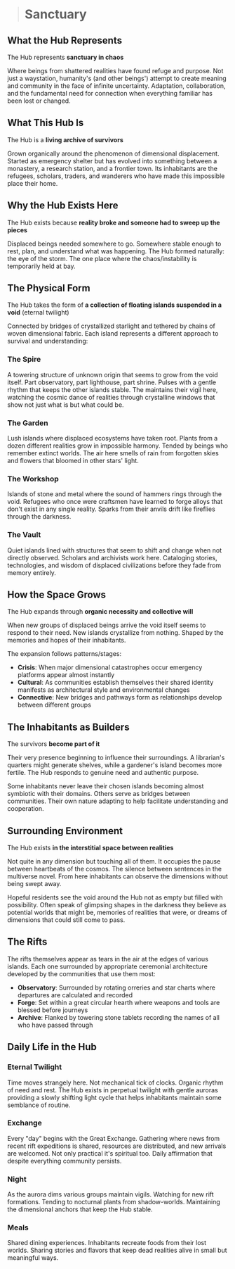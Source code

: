 ># Sanctuary

## What the Hub Represents

The Hub represents **sanctuary in chaos**

Where beings from shattered realities have found refuge and purpose. Not just a waystation, humanity's (and other beings') attempt to create meaning and community in the face of infinite uncertainty. Adaptation, collaboration, and the fundamental need for connection when everything familiar has been lost or changed.

## What This Hub Is

The Hub is a **living archive of survivors**

Grown organically around the phenomenon of dimensional displacement. Started as emergency shelter but has evolved into something between a monastery, a research station, and a frontier town. Its inhabitants are the refugees, scholars, traders, and wanderers who have made this impossible place their home.

## Why the Hub Exists Here

The Hub exists because **reality broke and someone had to sweep up the pieces**

Displaced beings needed somewhere to go. Somewhere stable enough to rest, plan, and understand what was happening. The Hub formed naturally: the eye of the storm. The one place where the chaos/instability is temporarily held at bay.

## The Physical Form

The Hub takes the form of **a collection of floating islands suspended in a void** (eternal twilight)

Connected by bridges of crystallized starlight and tethered by chains of woven dimensional fabric. Each island represents a different approach to survival and understanding:

### The Spire
A towering structure of unknown origin that seems to grow from the void itself. Part observatory, part lighthouse, part shrine. Pulses with a gentle rhythm that keeps the other islands stable. The  maintains their vigil here, watching the cosmic dance of realities through crystalline windows that show not just what is but what could be.

### The Garden
Lush islands where displaced ecosystems have taken root. Plants from a dozen different realities grow in impossible harmony. Tended by beings who remember extinct worlds. The air here smells of rain from forgotten skies and flowers that bloomed in other stars' light.

### The Workshop
Islands of stone and metal where the sound of hammers rings through the void. Refugees who once were craftsmen have learned to forge alloys that don't exist in any single reality. Sparks from their anvils drift like fireflies through the darkness.

### The Vault
Quiet islands lined with structures that seem to shift and change when not directly observed. Scholars and archivists work here. Cataloging stories, technologies, and wisdom of displaced civilizations before they fade from memory entirely.

## How the Space Grows

The Hub expands through **organic necessity and collective will**

When new groups of displaced beings arrive the void itself seems to respond to their need. New islands crystallize from nothing. Shaped by the memories and hopes of their inhabitants.

The expansion follows patterns/stages:
- **Crisis**: When major dimensional catastrophes occur emergency platforms appear almost instantly
- **Cultural**: As communities establish themselves their shared identity manifests as architectural style and environmental changes
- **Connective**: New bridges and pathways form as relationships develop between different groups

## The Inhabitants as Builders

The survivors **become part of it**

Their very presence beginning to influence their surroundings. A librarian's quarters might generate shelves, while a gardener's island becomes more fertile. The Hub responds to genuine need and authentic purpose.

Some inhabitants never leave their chosen islands becoming almost symbiotic with their domains. Others serve as bridges between communities. Their own nature adapting to help facilitate understanding and cooperation.

## Surrounding Environment

The Hub exists **in the interstitial space between realities**

Not quite in any dimension but touching all of them. It occupies the pause between heartbeats of the cosmos. The silence between sentences in the multiverse novel. From here inhabitants can observe the dimensions without being swept away.

Hopeful residents see the void around the Hub not as empty but filled with possibility. Often speak of glimpsing shapes in the darkness they believe as potential worlds that might be, memories of realities that were, or dreams of dimensions that could still come to pass.

## The Rifts

The rifts themselves appear as tears in the air at the edges of various islands. Each one surrounded by appropriate ceremonial architecture developed by the communities that use them most:

- **Observatory**: Surrounded by rotating orreries and star charts where departures are calculated and recorded
- **Forge**: Set within a great circular hearth where weapons and tools are blessed before journeys
- **Archive**: Flanked by towering stone tablets recording the names of all who have passed through

## Daily Life in the Hub

### Eternal Twilight
Time moves strangely here. Not mechanical tick of clocks. Organic rhythm of need and rest. The Hub exists in perpetual twilight with gentle auroras providing a slowly shifting light cycle that helps inhabitants maintain some semblance of routine.

### Exchange
Every "day" begins with the Great Exchange. Gathering where news from recent rift expeditions is shared, resources are distributed, and new arrivals are welcomed. Not only practical it's spiritual too. Daily affirmation that despite everything community persists.

### Night
As the aurora dims various groups maintain vigils. Watching for new rift formations. Tending to nocturnal plants from shadow-worlds. Maintaining the dimensional anchors that keep the Hub stable.

### Meals
Shared dining experiences. Inhabitants recreate foods from their lost worlds. Sharing stories and flavors that keep dead realities alive in small but meaningful ways.
